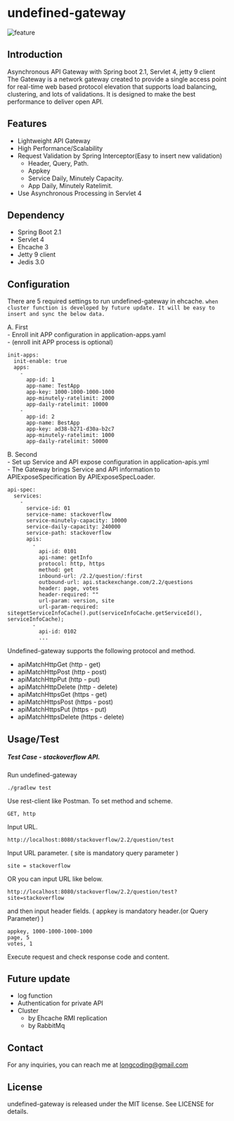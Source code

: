 # undefined-gateway

![feature](https://user-images.githubusercontent.com/38850896/50330803-f13e9600-053f-11e9-9b2b-cd2f1d5de76d.png)


## Introduction
Asynchronous API Gateway with Spring boot 2.1, Servlet 4, jetty 9 client <br />
The Gateway is a network gateway created to provide a single access point for real-time web based protocol elevation that supports load balancing, clustering, and lots of validations. It is designed to make the best performance to deliver open API.

## Features
* Lightweight API Gateway
* High Performance/Scalability
* Request Validation by Spring Interceptor(Easy to insert new validation)
    - Header, Query, Path.
    - Appkey
    - Service Daily, Minutely Capacity.
    - App Daily, Minutely Ratelimit.
* Use Asynchronous Processing in Servlet 4

## Dependency
* Spring Boot 2.1
* Servlet 4
* Ehcache 3
* Jetty 9 client
* Jedis 3.0

## Configuration
There are 5 required settings to run undefined-gateway in ehcache. `when cluster function is developed by future update. It will be easy to insert and sync the below data.`

A. First
 <br />
    - Enroll init APP configuration in application-apps.yaml <br />
    - (enroll init APP process is optional)

    init-apps:
      init-enable: true
      apps:
        -
          app-id: 1
          app-name: TestApp
          app-key: 1000-1000-1000-1000
          app-minutely-ratelimit: 2000
          app-daily-ratelimit: 10000
        -
          app-id: 2
          app-name: BestApp
          app-key: ad38-b271-d30a-b2c7
          app-minutely-ratelimit: 1000
          app-daily-ratelimit: 50000


B. Second
 <br />
    - Set up Service and API expose configuration in application-apis.yml <br />
    - The Gateway brings Service and API information to APIExposeSpecification By APIExposeSpecLoader.

    api-spec:
      services:
        -
          service-id: 01
          service-name: stackoverflow
          service-minutely-capacity: 10000
          service-daily-capacity: 240000
          service-path: stackoverflow
          apis:
            -
              api-id: 0101
              api-name: getInfo
              protocol: http, https
              method: get
              inbound-url: /2.2/question/:first
              outbound-url: api.stackexchange.com/2.2/questions
              header: page, votes
              header-required: ""
              url-param: version, site
              url-param-required: sitegetServiceInfoCache().put(serviceInfoCache.getServiceId(), serviceInfoCache);
            -
              api-id: 0102
              ...


Undefined-gateway supports the following protocol and method.

* apiMatchHttpGet (http - get)
* apiMatchHttpPost (http - post)
* apiMatchHttpPut (http - put)
* apiMatchHttpDelete (http - delete)
* apiMatchHttpsGet (https - get)
* apiMatchHttpsPost (https - post)
* apiMatchHttpsPut (https - put)
* apiMatchHttpsDelete (https - delete)

## Usage/Test

##### Test Case - stackoverflow API.

Run undefined-gateway

    ./gradlew test

Use rest-client like Postman. To set method and scheme.

    GET, http 

Input URL.

    http://localhost:8080/stackoverflow/2.2/question/test

Input URL parameter. ( site is mandatory query parameter )

    site = stackoverflow

OR you can input URL like below.

    http://localhost:8080/stackoverflow/2.2/question/test?site=stackoverflow

and then input header fields. ( appkey is mandatory header.(or Query Parameter) )

    appkey, 1000-1000-1000-1000
    page, 5
    votes, 1

Execute request and check response code and content.

## Future update
* log function
* Authentication for private API
* Cluster
    - by Ehcache RMI replication
    - by RabbitMq

## Contact
For any inquiries, you can reach me at longcoding@gmail.com 

## License
undefined-gateway is released under the MIT license. See LICENSE for details.

